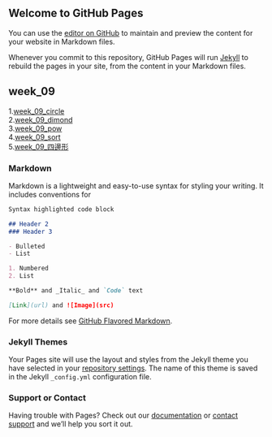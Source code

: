 ## Welcome to GitHub Pages

You can use the [editor on GitHub](https://github.com/nicktsao88/nicktsao88.github.io/edit/main/README.md) to maintain and preview the content for your website in Markdown files.

Whenever you commit to this repository, GitHub Pages will run [Jekyll](https://jekyllrb.com/) to rebuild the pages in your site, from the content in your Markdown files.


## week_09</br>
   1.[week_09_circle](https://github.com/nicktsao88/nicktsao88.github.io/blob/main/week_09/week_09_circle.c)</br>
   2.[week_09_dimond](https://github.com/nicktsao88/nicktsao88.github.io/blob/main/week_09/week_09_dimond.c)</br>
   3.[week_09_pow](https://github.com/nicktsao88/nicktsao88.github.io/blob/main/week_09/week_09_pow.c)</br>
   4.[week_09_sort](https://github.com/nicktsao88/nicktsao88.github.io/blob/main/week_09/week_09_sort.c)</br>
   5.[week_09_四邊形](https://github.com/nicktsao88/nicktsao88.github.io/blob/main/week_09/week_09_%E5%9B%9B%E9%82%8A%E5%BD%A2.c)</br>
### Markdown

Markdown is a lightweight and easy-to-use syntax for styling your writing. It includes conventions for

```markdown
Syntax highlighted code block

## Header 2
### Header 3

- Bulleted
- List

1. Numbered
2. List

**Bold** and _Italic_ and `Code` text

[Link](url) and ![Image](src)
```

For more details see [GitHub Flavored Markdown](https://guides.github.com/features/mastering-markdown/).

### Jekyll Themes

Your Pages site will use the layout and styles from the Jekyll theme you have selected in your [repository settings](https://github.com/nicktsao88/nicktsao88.github.io/settings). The name of this theme is saved in the Jekyll `_config.yml` configuration file.

### Support or Contact

Having trouble with Pages? Check out our [documentation](https://docs.github.com/categories/github-pages-basics/) or [contact support](https://github.com/contact) and we’ll help you sort it out.
